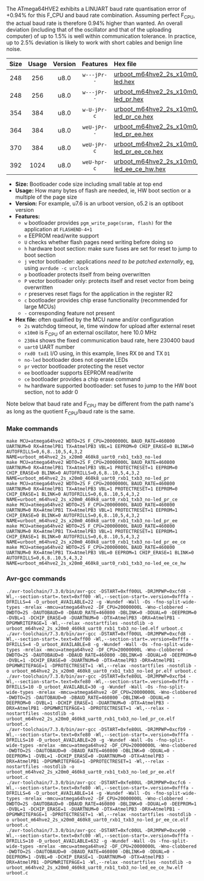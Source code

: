 The ATmega64HVE2 exhibits a LINUART baud rate quantisation error of +0.94% for this F_CPU and baud rate combination. Assuming perfect F<sub>CPU</sub>, the actual baud rate is therefore 0.94% higher than wanted. An overall deviation (including that of the oscillator and that of the uploading computer) of up to 1.5% is well within communication tolerance. In practice, up to 2.5% deviation is likely to work with short cables and benign line noise.

|Size|Usage|Version|Features|Hex file|
|:-:|:-:|:-:|:-:|:--|
|248|256|u8.0|`w---jPr--`|[urboot_m64hve2_2s_x10m0_230k4_uart0_rxb1_txb3_no-led.hex](https://raw.githubusercontent.com/stefanrueger/urboot.hex/main/mcus/atmega64hve2/watchdog_2_s/external_oscillator_x/10m000000_hz/%2B230k4_baud/uart0_rxb1_txb3/no-led/urboot_m64hve2_2s_x10m0_230k4_uart0_rxb1_txb3_no-led.hex)|
|248|256|u8.0|`w---jPr--`|[urboot_m64hve2_2s_x10m0_230k4_uart0_rxb1_txb3_no-led_pr.hex](https://raw.githubusercontent.com/stefanrueger/urboot.hex/main/mcus/atmega64hve2/watchdog_2_s/external_oscillator_x/10m000000_hz/%2B230k4_baud/uart0_rxb1_txb3/no-led/urboot_m64hve2_2s_x10m0_230k4_uart0_rxb1_txb3_no-led_pr.hex)|
|354|384|u8.0|`w-U-jPr-c`|[urboot_m64hve2_2s_x10m0_230k4_uart0_rxb1_txb3_no-led_pr_ce.hex](https://raw.githubusercontent.com/stefanrueger/urboot.hex/main/mcus/atmega64hve2/watchdog_2_s/external_oscillator_x/10m000000_hz/%2B230k4_baud/uart0_rxb1_txb3/no-led/urboot_m64hve2_2s_x10m0_230k4_uart0_rxb1_txb3_no-led_pr_ce.hex)|
|364|384|u8.0|`weU-jPr--`|[urboot_m64hve2_2s_x10m0_230k4_uart0_rxb1_txb3_no-led_pr_ee.hex](https://raw.githubusercontent.com/stefanrueger/urboot.hex/main/mcus/atmega64hve2/watchdog_2_s/external_oscillator_x/10m000000_hz/%2B230k4_baud/uart0_rxb1_txb3/no-led/urboot_m64hve2_2s_x10m0_230k4_uart0_rxb1_txb3_no-led_pr_ee.hex)|
|370|384|u8.0|`weU-jPr-c`|[urboot_m64hve2_2s_x10m0_230k4_uart0_rxb1_txb3_no-led_pr_ee_ce.hex](https://raw.githubusercontent.com/stefanrueger/urboot.hex/main/mcus/atmega64hve2/watchdog_2_s/external_oscillator_x/10m000000_hz/%2B230k4_baud/uart0_rxb1_txb3/no-led/urboot_m64hve2_2s_x10m0_230k4_uart0_rxb1_txb3_no-led_pr_ee_ce.hex)|
|392|1024|u8.0|`weU-hpr-c`|[urboot_m64hve2_2s_x10m0_230k4_uart0_rxb1_txb3_no-led_ee_ce_hw.hex](https://raw.githubusercontent.com/stefanrueger/urboot.hex/main/mcus/atmega64hve2/watchdog_2_s/external_oscillator_x/10m000000_hz/%2B230k4_baud/uart0_rxb1_txb3/no-led/urboot_m64hve2_2s_x10m0_230k4_uart0_rxb1_txb3_no-led_ee_ce_hw.hex)|

- **Size:** Bootloader code size including small table at top end
- **Usage:** How many bytes of flash are needed, ie, HW boot section or a multiple of the page size
- **Version:** For example, u7.6 is an urboot version, o5.2 is an optiboot version
- **Features:**
  + `w` bootloader provides `pgm_write_page(sram, flash)` for the application at `FLASHEND-4+1`
  + `e` EEPROM read/write support
  + `U` checks whether flash pages need writing before doing so
  + `h` hardware boot section: make sure fuses are set for reset to jump to boot section
  + `j` vector bootloader: applications *need to be patched externally*, eg, using `avrdude -c urclock`
  + `p` bootloader protects itself from being overwritten
  + `P` vector bootloader only: protects itself and reset vector from being overwritten
  + `r` preserves reset flags for the application in the register R2
  + `c` bootloader provides chip erase functionality (recommended for large MCUs)
  + `-` corresponding feature not present
- **Hex file:** often qualified by the MCU name and/or configuration
  + `2s` watchdog timeout, ie, time window for upload after external reset
  + `x10m0` is F<sub>CPU</sub> of an external oscillator, here 10.0 MHz
  + `230k4` shows the fixed communication baud rate, here 230400 baud
  + `uart0` UART number
  + `rxd0 txd1` I/O using, in this example, lines RX `D0` and TX `D1`
  + `no-led` bootloader does not operate LEDs
  + `pr` vector bootloader protecting the reset vector
  + `ee` bootloader supports EEPROM read/write
  + `ce` bootloader provides a chip erase command
  + `hw` hardware supported bootloader: set fuses to jump to the HW boot section, not to addr 0


Note below that baud rate and F<sub>CPU</sub> may be different from the path name's as long as the quotient F<sub>CPU</sub>/baud rate is the same.

### Make commands
```
make MCU=atmega64hve2 WDTO=2S F_CPU=20000000L BAUD_RATE=460800 UARTNUM=0 RX=AtmelPB1 TX=AtmelPB3 VBL=1 EEPROM=0 CHIP_ERASE=0 BLINK=0 AUTOFRILLS=0,6,8..10,5,4,3,2 NAME=urboot_m64hve2_2s_x20m0_460k8_uart0_rxb1_txb3_no-led
make MCU=atmega64hve2 WDTO=2S F_CPU=20000000L BAUD_RATE=460800 UARTNUM=0 RX=AtmelPB1 TX=AtmelPB3 VBL=1 PROTECTRESET=1 EEPROM=0 CHIP_ERASE=0 BLINK=0 AUTOFRILLS=0,6,8..10,5,4,3,2 NAME=urboot_m64hve2_2s_x20m0_460k8_uart0_rxb1_txb3_no-led_pr
make MCU=atmega64hve2 WDTO=2S F_CPU=20000000L BAUD_RATE=460800 UARTNUM=0 RX=AtmelPB1 TX=AtmelPB3 VBL=1 PROTECTRESET=1 EEPROM=0 CHIP_ERASE=1 BLINK=0 AUTOFRILLS=0,6,8..10,5,4,3,2 NAME=urboot_m64hve2_2s_x20m0_460k8_uart0_rxb1_txb3_no-led_pr_ce
make MCU=atmega64hve2 WDTO=2S F_CPU=20000000L BAUD_RATE=460800 UARTNUM=0 RX=AtmelPB1 TX=AtmelPB3 VBL=1 PROTECTRESET=1 EEPROM=1 CHIP_ERASE=0 BLINK=0 AUTOFRILLS=0,6,8..10,5,4,3,2 NAME=urboot_m64hve2_2s_x20m0_460k8_uart0_rxb1_txb3_no-led_pr_ee
make MCU=atmega64hve2 WDTO=2S F_CPU=20000000L BAUD_RATE=460800 UARTNUM=0 RX=AtmelPB1 TX=AtmelPB3 VBL=1 PROTECTRESET=1 EEPROM=1 CHIP_ERASE=1 BLINK=0 AUTOFRILLS=0,6,8..10,5,4,3,2 NAME=urboot_m64hve2_2s_x20m0_460k8_uart0_rxb1_txb3_no-led_pr_ee_ce
make MCU=atmega64hve2 WDTO=2S F_CPU=20000000L BAUD_RATE=460800 UARTNUM=0 RX=AtmelPB1 TX=AtmelPB3 VBL=0 EEPROM=1 CHIP_ERASE=1 BLINK=0 AUTOFRILLS=0,6,8..10,5,4,3,2 NAME=urboot_m64hve2_2s_x20m0_460k8_uart0_rxb1_txb3_no-led_ee_ce_hw
```

### Avr-gcc commands
```
./avr-toolchain/7.3.0/bin/avr-gcc -DSTART=0xff00UL -DRJMPWP=0xcfd8 -Wl,--section-start=.text=0xff00 -Wl,--section-start=.version=0xfffa -DFRILLS=4 -D_urboot_AVAILABLE=22 -g -Wundef -Wall -Os -fno-split-wide-types -mrelax -mmcu=atmega64hve2 -DF_CPU=20000000L -Wno-clobbered -DWDTO=2S -DAUTOBAUD=0 -DBAUD_RATE=460800 -DBLINK=0 -DDUAL=0 -DEEPROM=0 -DVBL=1 -DCHIP_ERASE=0 -DUARTNUM=0 -DTX=AtmelPB3 -DRX=AtmelPB1 -DPGMWRITEPAGE=1 -Wl,--relax -nostartfiles -nostdlib -o urboot_m64hve2_2s_x20m0_460k8_uart0_rxb1_txb3_no-led.elf urboot.c
./avr-toolchain/7.3.0/bin/avr-gcc -DSTART=0xff00UL -DRJMPWP=0xcfd8 -Wl,--section-start=.text=0xff00 -Wl,--section-start=.version=0xfffa -DFRILLS=4 -D_urboot_AVAILABLE=8 -g -Wundef -Wall -Os -fno-split-wide-types -mrelax -mmcu=atmega64hve2 -DF_CPU=20000000L -Wno-clobbered -DWDTO=2S -DAUTOBAUD=0 -DBAUD_RATE=460800 -DBLINK=0 -DDUAL=0 -DEEPROM=0 -DVBL=1 -DCHIP_ERASE=0 -DUARTNUM=0 -DTX=AtmelPB3 -DRX=AtmelPB1 -DPGMWRITEPAGE=1 -DPROTECTRESET=1 -Wl,--relax -nostartfiles -nostdlib -o urboot_m64hve2_2s_x20m0_460k8_uart0_rxb1_txb3_no-led_pr.elf urboot.c
./avr-toolchain/7.3.0/bin/avr-gcc -DSTART=0xfe80UL -DRJMPWP=0xcfb4 -Wl,--section-start=.text=0xfe80 -Wl,--section-start=.version=0xfffa -DFRILLS=10 -D_urboot_AVAILABLE=30 -g -Wundef -Wall -Os -fno-split-wide-types -mrelax -mmcu=atmega64hve2 -DF_CPU=20000000L -Wno-clobbered -DWDTO=2S -DAUTOBAUD=0 -DBAUD_RATE=460800 -DBLINK=0 -DDUAL=0 -DEEPROM=0 -DVBL=1 -DCHIP_ERASE=1 -DUARTNUM=0 -DTX=AtmelPB3 -DRX=AtmelPB1 -DPGMWRITEPAGE=1 -DPROTECTRESET=1 -Wl,--relax -nostartfiles -nostdlib -o urboot_m64hve2_2s_x20m0_460k8_uart0_rxb1_txb3_no-led_pr_ce.elf urboot.c
./avr-toolchain/7.3.0/bin/avr-gcc -DSTART=0xfe80UL -DRJMPWP=0xcfb9 -Wl,--section-start=.text=0xfe80 -Wl,--section-start=.version=0xfffa -DFRILLS=10 -D_urboot_AVAILABLE=20 -g -Wundef -Wall -Os -fno-split-wide-types -mrelax -mmcu=atmega64hve2 -DF_CPU=20000000L -Wno-clobbered -DWDTO=2S -DAUTOBAUD=0 -DBAUD_RATE=460800 -DBLINK=0 -DDUAL=0 -DEEPROM=1 -DVBL=1 -DCHIP_ERASE=0 -DUARTNUM=0 -DTX=AtmelPB3 -DRX=AtmelPB1 -DPGMWRITEPAGE=1 -DPROTECTRESET=1 -Wl,--relax -nostartfiles -nostdlib -o urboot_m64hve2_2s_x20m0_460k8_uart0_rxb1_txb3_no-led_pr_ee.elf urboot.c
./avr-toolchain/7.3.0/bin/avr-gcc -DSTART=0xfe80UL -DRJMPWP=0xcfc6 -Wl,--section-start=.text=0xfe80 -Wl,--section-start=.version=0xfffa -DFRILLS=6 -D_urboot_AVAILABLE=14 -g -Wundef -Wall -Os -fno-split-wide-types -mrelax -mmcu=atmega64hve2 -DF_CPU=20000000L -Wno-clobbered -DWDTO=2S -DAUTOBAUD=0 -DBAUD_RATE=460800 -DBLINK=0 -DDUAL=0 -DEEPROM=1 -DVBL=1 -DCHIP_ERASE=1 -DUARTNUM=0 -DTX=AtmelPB3 -DRX=AtmelPB1 -DPGMWRITEPAGE=1 -DPROTECTRESET=1 -Wl,--relax -nostartfiles -nostdlib -o urboot_m64hve2_2s_x20m0_460k8_uart0_rxb1_txb3_no-led_pr_ee_ce.elf urboot.c
./avr-toolchain/7.3.0/bin/avr-gcc -DSTART=0xfc00UL -DRJMPWP=0xce90 -Wl,--section-start=.text=0xfc00 -Wl,--section-start=.version=0xfffa -DFRILLS=10 -D_urboot_AVAILABLE=632 -g -Wundef -Wall -Os -fno-split-wide-types -mrelax -mmcu=atmega64hve2 -DF_CPU=20000000L -Wno-clobbered -DWDTO=2S -DAUTOBAUD=0 -DBAUD_RATE=460800 -DBLINK=0 -DDUAL=0 -DEEPROM=1 -DVBL=0 -DCHIP_ERASE=1 -DUARTNUM=0 -DTX=AtmelPB3 -DRX=AtmelPB1 -DPGMWRITEPAGE=1 -Wl,--relax -nostartfiles -nostdlib -o urboot_m64hve2_2s_x20m0_460k8_uart0_rxb1_txb3_no-led_ee_ce_hw.elf urboot.c
```


